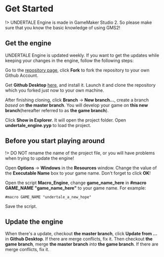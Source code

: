 # Get Started
!> UNDERTALE Engine is made in GameMaker Studio 2. So please make sure that you know the basic knowledge of using GMS2!

## Get the engine
UNDERTALE Engine is updated weekly. If you want to get the updates while keeping your changes in the engine, follow the following steps:

Go to the [repository page](https://github.com/TML233/undertale_engine_legacy), click **Fork** to fork the repository to your own Github Account.

Get **Github Desktop** [here](https://desktop.github.com/), and install it.
Launch it and clone the repository which you forked just now to your own machine.

After finishing cloning, click **Branch** → **New branch...**, create a branch _based on_ **the master branch**. You will develop your game on **this new branch**(hereafter referred to as **the game branch**).

Click **Show in Explorer**. It will open the project folder. Open **undertale_engine.yyp** to load the project.

## Before you start playing around
!> DO NOT rename the name of the project file, or you will have problems when trying to update the engine!

Open **Options** → **Windows** in the **Resources** window.
Change the value of the **Executable Name** box to your game name.
Don't forget to click **OK**!

Open the script **Macro_Engine**, change **game_name_here** in **#macro GAME_NAME "game_name_here"** to your game name.
For example:
```gml
#macro GAME_NAME "undertale_a_new_hope"
```

Save the script.

## Update the engine
When there's a update, checkout **the master branch**, click **Update from ...** in **Github Desktop**. If there are merge conflicts, fix it.
Then checkout **the game branch**, merge **the master branch** _into_ **the game branch**. If there are merge conflicts, fix it.